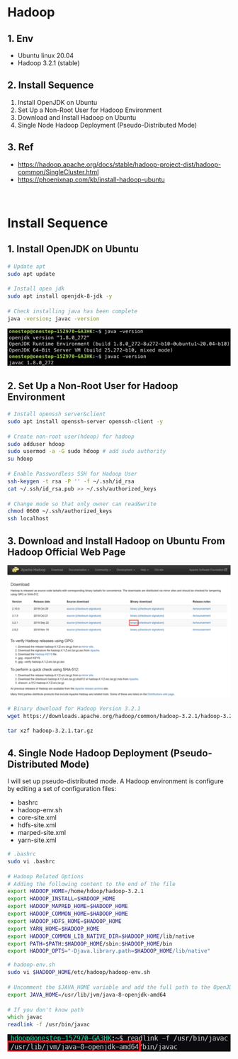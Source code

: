 # Hadoop
## 1. Env
* Ubuntu linux 20.04
* Hadoop 3.2.1 (stable)
## 2. Install Sequence
1. Install OpenJDK on Ubuntu
2. Set Up a Non-Root User for Hadoop Environment
3. Download and Install Hadoop on Ubuntu
4. Single Node Hadoop Deployment (Pseudo-Distributed Mode)
## 3. Ref
*  https://hadoop.apache.org/docs/stable/hadoop-project-dist/hadoop-common/SingleCluster.html
* https://phoenixnap.com/kb/install-hadoop-ubuntu<br><br><br>

# Install Sequence
## 1. Install OpenJDK on Ubuntu
```zsh
# Update apt
sudo apt update

# Install open jdk
sudo apt install openjdk-8-jdk -y

# Check installing java has been complete
java -version; javac -version
```
![check_java](./img/check_java.png)

## 2. Set Up a Non-Root User for Hadoop Environment
```zsh
# Install openssh server&client
sudo apt install openssh-server openssh-client -y

# Create non-root user(hdoop) for hadoop
sudo adduser hdoop
sudo usermod -a -G sudo hdoop # add sudo authority
su hdoop

# Enable Passwordless SSH for Hadoop User
ssh-keygen -t rsa -P '' -f ~/.ssh/id_rsa
cat ~/.ssh/id_rsa.pub >> ~/.ssh/authorized_keys

# Change mode so that only owner can read&write 
chmod 0600 ~/.ssh/authorized_keys
ssh localhost
```
## 3. Download and Install Hadoop on Ubuntu From Hadoop Official Web Page
![hadoop_officialweb](./img/hadoop_officialweb.png)
```zsh
# Binary download for Hadoop Version 3.2.1
wget https://downloads.apache.org/hadoop/common/hadoop-3.2.1/hadoop-3.2.1.tar.gz

tar xzf hadoop-3.2.1.tar.gz
```
## 4. Single Node Hadoop Deployment (Pseudo-Distributed Mode)
I will set up pseudo-distributed mode. A Hadoop environment is configure by editing a set of configuration files: <br>
* bashrc
* hadoop-env.sh
* core-site.xml
* hdfs-site.xml
* marped-site.xml
* yarn-site.xml

```zsh
# .bashrc
sudo vi .bashrc

# Hadoop Related Options
# Adding the following content to the end of the file
export HADOOP_HOME=/home/hdoop/hadoop-3.2.1
export HADOOP_INSTALL=$HADOOP_HOME
export HADOOP_MAPRED_HOME=$HADOOP_HOME
export HADOOP_COMMON_HOME=$HADOOP_HOME
export HADOOP_HDFS_HOME=$HADOOP_HOME
export YARN_HOME=$HADOOP_HOME
export HADOOP_COMMON_LIB_NATIVE_DIR=$HADOOP_HOME/lib/native
export PATH=$PATH:$HADOOP_HOME/sbin:$HADOOP_HOME/bin
export HADOOP_OPTS="-Djava.library.path=$HADOOP_HOME/lib/native"
```

```zsh
# hadoop-env.sh
sudo vi $HADOOP_HOME/etc/hadoop/hadoop-env.sh

# Uncomment the $JAVA_HOME variable and add the full path to the OpenJDK installation on your system
export JAVA_HOME=/usr/lib/jvm/java-8-openjdk-amd64

# If you don't know path
which javac
readlink -f /usr/bin/javac
```
![readlink](./img/readlink.PNG)




